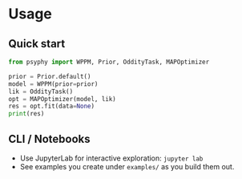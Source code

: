 # Usage

## Quick start

```python
from psyphy import WPPM, Prior, OddityTask, MAPOptimizer

prior = Prior.default()
model = WPPM(prior=prior)
lik = OddityTask()
opt = MAPOptimizer(model, lik)
res = opt.fit(data=None)
print(res)
```

## CLI / Notebooks
- Use JupyterLab for interactive exploration: `jupyter lab`
- See examples you create under `examples/` as you build them out.
